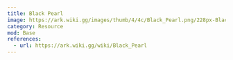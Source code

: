 ```yaml
---
title: Black Pearl
image: https://ark.wiki.gg/images/thumb/4/4c/Black_Pearl.png/228px-Black_Pearl.png
category: Resource
mod: Base
references:
  - url: https://ark.wiki.gg/wiki/Black_Pearl
---
```

